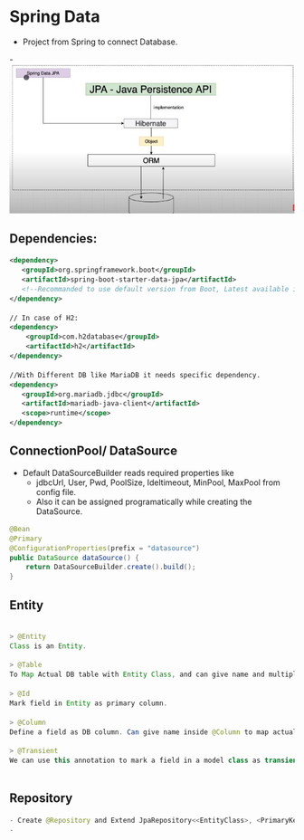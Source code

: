 # Spring Data
- Project from Spring to connect Database.

-![spring-data-pic](images/spring-data-jpa/spring-data-pic.JPG)

## Dependencies:
```xml
<dependency>
   <groupId>org.springframework.boot</groupId>
   <artifactId>spring-boot-starter-data-jpa</artifactId>
   <!--Recommanded to use default version from Boot, Latest available is 2.4.1-->
</dependency>

// In case of H2:
<dependency>
    <groupId>com.h2database</groupId>
    <artifactId>h2</artifactId>
</dependency>

//With Different DB like MariaDB it needs specific dependency.
<dependency>
   <groupId>org.mariadb.jdbc</groupId>
   <artifactId>mariadb-java-client</artifactId>
   <scope>runtime</scope>
</dependency>
```

## ConnectionPool/ DataSource
- Default DataSourceBuilder reads required properties like 
	- jdbcUrl, User, Pwd, PoolSize, Ideltimeout, MinPool, MaxPool from config file.
	- Also it can be assigned programatically while creating the DataSource.

```java
@Bean
@Primary
@ConfigurationProperties(prefix = "datasource")
public DataSource dataSource() {
    return DataSourceBuilder.create().build();
}
```

## Entity

```java

> @Entity
Class is an Entity.

> @Table
To Map Actual DB table with Entity Class, and can give name and multiple other paratameters in inout.

> @Id
Mark field in Entity as primary column.

> @Column
Define a field as DB column. Can give name inside @Column to map actual Table Column with field name.

> @Transient
We can use this annotation to mark a field in a model class as transient. Hence the data store engine won't read or write this field's value.



```

## Repository
```java
- Create @Repository and Extend JpaRepository<<EntityClass>, <PrimaryKeyType>>
- 
``` 
